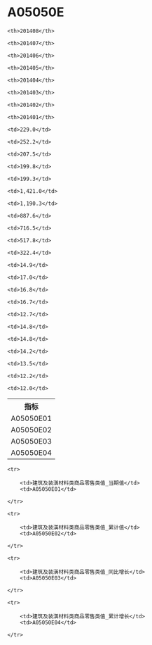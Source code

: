 A05050E
======


<table>

<tr>
    <th>指标</th>
    
    <th>201408</th>
    
    <th>201407</th>
    
    <th>201406</th>
    
    <th>201405</th>
    
    <th>201404</th>
    
    <th>201403</th>
    
    <th>201402</th>
    
    <th>201401</th>
    
</tr>


<tr>
    <td>A05050E01</td>
    
    <td>229.0</td>
    
    <td>252.2</td>
    
    <td>207.5</td>
    
    <td>199.8</td>
    
    <td>199.3</td>
    

</tr>

<tr>
    <td>A05050E02</td>
    
    <td>1,421.0</td>
    
    <td>1,190.3</td>
    
    <td>887.6</td>
    
    <td>716.5</td>
    
    <td>517.8</td>
    
    <td>322.4</td>
    

</tr>

<tr>
    <td>A05050E03</td>
    
    <td>14.9</td>
    
    <td>17.0</td>
    
    <td>16.8</td>
    
    <td>16.7</td>
    
    <td>12.7</td>
    

</tr>

<tr>
    <td>A05050E04</td>
    
    <td>14.8</td>
    
    <td>14.8</td>
    
    <td>14.2</td>
    
    <td>13.5</td>
    
    <td>12.2</td>
    
    <td>12.0</td>
    

</tr>


</table>

<table>
    
    <tr>

        <td>建筑及装潢材料类商品零售类值_当期值</td>
        <td>A05050E01</td>

    </tr>
    
    <tr>

        <td>建筑及装潢材料类商品零售类值_累计值</td>
        <td>A05050E02</td>

    </tr>
    
    <tr>

        <td>建筑及装潢材料类商品零售类值_同比增长</td>
        <td>A05050E03</td>

    </tr>
    
    <tr>

        <td>建筑及装潢材料类商品零售类值_累计增长</td>
        <td>A05050E04</td>

    </tr>
    
</table>